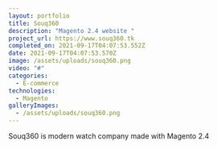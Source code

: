 ```yaml
---
layout: portfolio
title: Souq360
description: "Magento 2.4 website "
project_url: https://www.souq360.tk
completed_on: 2021-09-17T04:07:53.552Z
date: 2021-09-17T04:07:53.570Z
image: /assets/uploads/souq360.png
video: "#"
categories:
  - E-commerce
technologies:
  - Magento
galleryImages:
  - /assets/uploads/souq360.png
---
```

Souq360 is modern watch company made with Magento 2.4